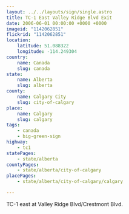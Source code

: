 ```yaml
---
layout: ../../layouts/sign/single.astro
title: TC-1 East Valley Ridge Blvd Exit
date: 2006-06-01 00:00:00 +0000 +0000
imageid: "1142062851"
flickrid: "1142062851"
location:
    latitude: 51.088322
    longitude: -114.249304
country:
    name: Canada
    slug: canada
state:
    name: Alberta
    slug: alberta
county:
    name: Calgary City
    slug: city-of-calgary
place:
    name: Calgary
    slug: calgary
tags:
    - canada
    - big-green-sign
highway:
    - tc1
statePages:
    - state/alberta
countyPages:
    - state/alberta/city-of-calgary
placePages:
    - state/alberta/city-of-calgary/calgary

---
```

TC-1 east at Valley Ridge Blvd/Crestmont Blvd.
